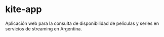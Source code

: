 # kite-app
Aplicación web para la consulta de disponibilidad de películas y series en servicios de streaming en Argentina.
